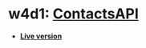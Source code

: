 # w4d1: [ContactsAPI][description]

* **[Live version](http://aa-contactsapi.herokuapp.com/users)**

[description]: https://github.com/appacademy/rails-curriculum/blob/master/projects/w4d1-contacts-api.md
